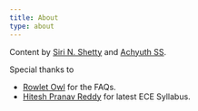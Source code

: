 ```yaml
---
title: About
type: about
---
```


Content by [Siri N. Shetty](https://github.com/siri-n-shetty) and [Achyuth SS](https://github.com/achyu-dev).

Special thanks to 
* [Rowlet Owl](https://www.reddit.com/user/rowlet-owl/) for the FAQs. 
* [Hitesh Pranav Reddy](https://www.instagram.com/hitesh_26_7/) for latest ECE Syllabus. 
